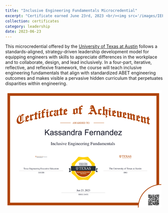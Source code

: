```yaml
---
title: "Inclusive Engineering Fundamentals Microcredential"
excerpt: "Certificate earned June 23rd, 2023 <br/><img src='/images/IEFCert.png' width=500>"
collection: certificates
category: leadership
date: 2023-06-23
---
```


This microcredential offered by the [University of Texas at Austin](https://executive.engr.utexas.edu/prof-dev/courses/inclusive-engineering-fundamentals) follows a standards-aligned, strategy-driven leadership development model for equipping engineers with skills to appreciate differences in the workplace and to collaborate, design, and lead inclusively. In a four-part, iterative, reflective, and reflexive framework, the course will teach inclusive engineering fundamentals that align with standardized ABET engineering outcomes and makes visible a pervasive hidden curriculum that perpetuates disparities within engineering.

<img src='/images/IEFCert.png' width=500>
